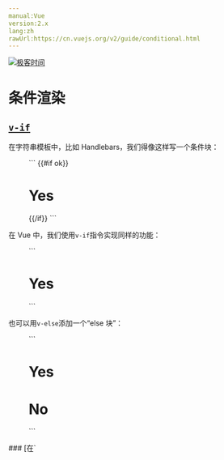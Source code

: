 ```yaml
---
manual:Vue
version:2.x
lang:zh
rawUrl:https://cn.vuejs.org/v2/guide/conditional.html
---
```


[![极客时间](%24789.gif "")](%24797 "")

# 条件渲染

## [`v-if`](%25754 "v-if")<a name="v-if"></a>


在字符串模板中，比如 Handlebars，我们得像这样写一个条件块：

<figure>```
<!-- Handlebars 模板 -->{{#if ok}}  <h1>Yes</h1>{{/if}}
``` 

</figure>

在 Vue 中，我们使用`v-if`指令实现同样的功能：

<figure>```
<h1 v-if="ok">Yes</h1>
``` 

</figure>

也可以用`v-else`添加一个“else 块”：

<figure>```
<h1 v-if="ok">Yes</h1><h1 v-else>No</h1>
``` 

</figure>
### [在`<template>`元素上使用`v-if`条件渲染分组](%25755 "在 <template> 元素上使用 v-if 条件渲染分组")<a name="在-lt-template-gt-元素上使用-v-if-条件渲染分组"></a>


因为`v-if`是一个指令，所以必须将它添加到一个元素上。但是如果想切换多个元素呢？此时可以把一个`<template>`元素当做不可见的包裹元素，并在上面使用`v-if`。最终的渲染结果将不包含`<template>`元素。

<figure>```
<template v-if="ok">  <h1>Title</h1>  <p>Paragraph 1</p>  <p>Paragraph 2</p></template>
``` 

</figure>
### [`v-else`](%25756 "v-else")<a name="v-else"></a>


你可以使用`v-else`指令来表示`v-if`的“else 块”：

<figure>```
<div v-if="Math.random() > 0.5">  Now you see me</div><div v-else>  Now you don't</div>
``` 

</figure>

`v-else`元素必须紧跟在带`v-if`或者`v-else-if`的元素的后面，否则它将不会被识别。


### [`v-else-if`](%25757 "v-else-if")<a name="v-else-if"></a>
<blockquote>

2.1.0 新增

</blockquote>

`v-else-if`，顾名思义，充当`v-if`的“else-if 块”，可以连续使用：

<figure>```
<div v-if="type === 'A'">  A</div><div v-else-if="type === 'B'">  B</div><div v-else-if="type === 'C'">  C</div><div v-else>  Not A/B/C</div>
``` 

</figure>

类似于`v-else`，`v-else-if`也必须紧跟在带`v-if`或者`v-else-if`的元素之后。


### [用`key`管理可复用的元素](%25758 "用 key 管理可复用的元素")<a name="用-key-管理可复用的元素"></a>


Vue 会尽可能高效地渲染元素，通常会复用已有元素而不是从头开始渲染。这么做除了使 Vue 变得非常快之外，还有其它一些好处。例如，如果你允许用户在不同的登录方式之间切换：

<figure>```
<template v-if="loginType === 'username'">  <label>Username</label>  <input placeholder="Enter your username"></template><template v-else>  <label>Email</label>  <input placeholder="Enter your email address"></template>
``` 

</figure>

那么在上面的代码中切换`loginType`将不会清除用户已经输入的内容。因为两个模板使用了相同的元素，`<input>`不会被替换掉——仅仅是替换了它的`placeholder`。



自己动手试一试，在输入框中输入一些文本，然后按下切换按钮：

<label>Username</label><input></input>



这样也不总是符合实际需求，所以 Vue 为你提供了一种方式来表达“这两个元素是完全独立的，不要复用它们”。只需添加一个具有唯一值的`key`属性即可：

<figure>```
<template v-if="loginType === 'username'">  <label>Username</label>  <input placeholder="Enter your username" key="username-input"></template><template v-else>  <label>Email</label>  <input placeholder="Enter your email address" key="email-input"></template>
``` 

</figure>

现在，每次切换时，输入框都将被重新渲染。请看：

<label>Username</label><input></input>



注意，`<label>`元素仍然会被高效地复用，因为它们没有添加`key`属性。


## [`v-show`](%25759 "v-show")<a name="v-show"></a>


另一个用于根据条件展示元素的选项是`v-show`指令。用法大致一样：

<figure>```
<h1 v-show="ok">Hello!</h1>
``` 

</figure>

不同的是带有`v-show`的元素始终会被渲染并保留在 DOM 中。`v-show`只是简单地切换元素的 CSS 属性`display`。



注意，`v-show`不支持`<template>`元素，也不支持`v-else`。


## [`v-if`vs`v-show`](%25760 "v-if vs v-show")<a name="v-if-vs-v-show"></a>


`v-if`是“真正”的条件渲染，因为它会确保在切换过程中条件块内的事件监听器和子组件适当地被销毁和重建。



`v-if`也是**惰性的**：如果在初始渲染时条件为假，则什么也不做——直到条件第一次变为真时，才会开始渲染条件块。



相比之下，`v-show`就简单得多——不管初始条件是什么，元素总是会被渲染，并且只是简单地基于 CSS 进行切换。



一般来说，`v-if`有更高的切换开销，而`v-show`有更高的初始渲染开销。因此，如果需要非常频繁地切换，则使用`v-show`较好；如果在运行时条件很少改变，则使用`v-if`较好。


## [`v-if`与`v-for`一起使用](%25761 "v-if 与 v-for 一起使用")<a name="v-if-与-v-for-一起使用"></a>


当`v-if`与`v-for`一起使用时，`v-for`具有比`v-if`更高的优先级。



请查阅[列表渲染指南](%25715 "")以获取详细信息。

←[Class 与 Style 绑定](%25085 "")[列表渲染](%25731 "")→

发现错误？想参与编辑？[在 GitHub 上编辑此页！](%25762 "")

